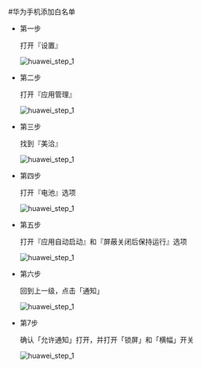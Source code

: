 #华为手机添加白名单
* 第一步

	打开『设置』
	
	![huawei_step_1](https://raw.githubusercontent.com/lorcanluo/androidwhitelist/master/huawei/pic/huawei_step1.png)
  
* 第二步
  
  打开『应用管理』
 
  ![huawei_step_1](https://raw.githubusercontent.com/lorcanluo/androidwhitelist/master/huawei/pic/huawei_step2.png)
  
* 第三步

	找到『美洽』
	
	![huawei_step_1](https://raw.githubusercontent.com/lorcanluo/androidwhitelist/master/huawei/pic/huawei_step3.png)


* 第四步

	打开『电池』选项

	![huawei_step_1](https://raw.githubusercontent.com/lorcanluo/androidwhitelist/master/huawei/pic/huawei_step4.png)
	
* 第五步

	打开『应用自动启动』和『屏蔽关闭后保持运行』选项

	![huawei_step_1](https://raw.githubusercontent.com/lorcanluo/androidwhitelist/master/huawei/pic/huawei_step5.png)
	
* 第六步

	回到上一级，点击「通知」

	![huawei_step_1](https://raw.githubusercontent.com/lorcanluo/androidwhitelist/master/huawei/pic/huawei_step6.png)
	
* 第7步

	确认「允许通知」打开，并打开「锁屏」和「横幅」开关

	![huawei_step_1](https://raw.githubusercontent.com/lorcanluo/androidwhitelist/master/huawei/pic/huawei_step7.png)
  
  
  
  



